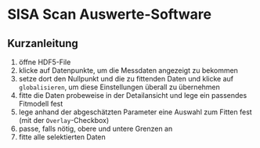 # SISA Scan Auswerte-Software

## Kurzanleitung

1. öffne HDF5-File
2. klicke auf Datenpunkte, um die Messdaten angezeigt zu bekommen
3. setze dort den Nullpunkt und die zu fittenden Daten und klicke auf `globalisieren`, um diese Einstellungen überall zu übernehmen
4. fitte die Daten probeweise in der Detailansicht und lege ein passendes Fitmodell fest
5. lege anhand der abgeschätzten Parameter eine Auswahl zum Fitten fest (mit der `Overlay`-Checkbox)
6. passe, falls nötig, obere und untere Grenzen an
7. fitte alle selektierten Daten